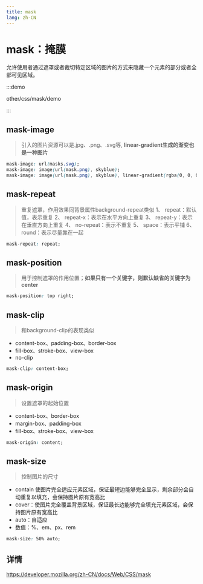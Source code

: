 ```yaml
---
title: mask
lang: zh-CN
---
```


# mask：掩膜
允许使用者通过遮罩或者裁切特定区域的图片的方式来隐藏一个元素的部分或者全部可见区域。

:::demo

other/css/mask/demo

:::
## mask-image

> 引入的图片资源可以是.jpg、.png、.svg等, **linear-gradient生成的渐变也是一种图片**
```css
mask-image: url(masks.svg);
mask-image: image(url(mask.png), skyblue);
mask-image: image(url(mask.png), skyblue), linear-gradient(rgba(0, 0, 0, 1), transparent);
```

## mask-repeat

> 重复遮罩，作用效果同背景属性background-repeat类似
1、 repeat：默认值，表示重复
2、 repeat-x：表示在水平方向上重复
3、 repeat-y：表示在垂直方向上重复
4、 no-repeat：表示不重复
5、 space：表示平铺
6、 round：表示尽量靠在一起

```css
mask-repeat: repeat;
```

## mask-position

> 用于控制遮罩的作用位置；**如果只有一个关键字，则默认缺省的关键字为center**

```css
mask-position: top right;
```
## mask-clip
>  和background-clip的表现类似
* content-box、padding-box、border-box
* fill-box、stroke-box、view-box
* no-clip

```css
mask-clip: content-box;
```
## mask-origin
> 设置遮罩的起始位置
* content-box、border-box
* margin-box、padding-box
* fill-box、stroke-box、view-box

```css
mask-origin: content;
```
## mask-size
> 控制图片的尺寸
* contain 使图片完全适应元素区域，保证最短边能够完全显示，剩余部分会自动重复以填充，会保持图片原有宽高比
* cover：使图片完全覆盖背景区域，保证最长边能够完全填充元素区域，会保持图片原有宽高比
* auto：自适应
* 数值：%、em、px、rem
```css
mask-size: 50% auto;
```

## 详情

https://developer.mozilla.org/zh-CN/docs/Web/CSS/mask
